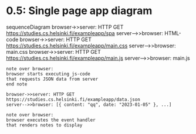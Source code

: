 # 0.5: Single page app diagram

sequenceDiagram
    browser->>server: HTTP GET https://studies.cs.helsinki.fi/exampleapp/spa
    server-->>browser: HTML-code
    browser->>server: HTTP GET https://studies.cs.helsinki.fi/exampleapp/main.css
    server-->>browser: main.css
    browser->>server: HTTP GET https://studies.cs.helsinki.fi/exampleapp/main.js
    server-->>browser: main.js

    note over browser:
    browser starts executing js-code
    that requests JSON data from server 
    end note

    browser->>server: HTTP GET https://studies.cs.helsinki.fi/exampleapp/data.json
    server-->>browser: [{ content: "qq", date: "2023-01-05" }, ...]

    note over browser:
    browser executes the event handler
    that renders notes to display